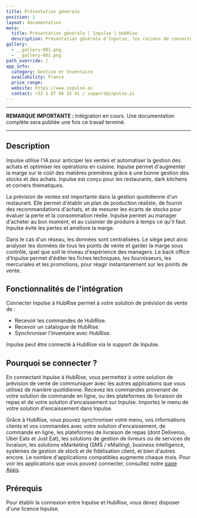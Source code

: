 ```yaml
---
title: Présentation générale
position: 1
layout: documentation
meta:
  title: Présentation générale | Inpulse | HubRise
  description: Présentation générale d'Inpulse, les raisons de connecter votre solution de gestion à HubRise et les fonctionnalités de l'intégration avec HubRise.
gallery:
  - __gallery-001.png
  - __gallery-002.png
path_override: /
app_info:
  category: Gestion et Inventaire
  availability: France
  price_range:
  website: https://www.inpulse.ai
  contact: +33 1 87 66 15 91 / support@inpulse.ai
---
```


---

**REMARQUE IMPORTANTE :** Intégration en cours. Une documentation complète sera publiée une fois ce travail terminé.

---

## Description

Inpulse utilise l'IA pour anticiper les ventes et automatiser la gestion des achats et optimiser les opérations en cuisine. Inpulse permet d'augmenter la marge sur le coût des matières premières grâce à une bonne gestion des stocks et des achats. Inpulse est conçu pour les restaurants, dark kitchens et corners thématiques.

La prévision de ventes est importante dans la gestion quotidienne d'un restaurant. Elle permet d'établir un plan de production réaliste, de fournir des recommandations d'achats, et de mesurer les écarts de stocks pour évaluer la perte et la consommation réelle. Inpulse permet au manager d'acheter au bon moment, et au cuisinier de produire à temps ce qu'il faut. Inpulse évite les pertes et améliore la marge.

Dans le cas d'un réseau, les données sont centralisées. Le siège peut ainsi analyser les données de tous les points de vente et garder la marge sous contrôle, quel que soit le niveau d'expérience des managers. Le back office d'Inpulse permet d'éditer les fiches techniques, les fournisseurs, les mercuriales et les promotions, pour réagir instantanément sur les points de vente.

## Fonctionnalités de l'intégration

Connecter Inpulse à HubRise permet à votre solution de prévision de vente de :

- Recevoir les commandes de HubRise.
- Recevoir un catalogue de HubRise.
- Synchroniser l'inventaire avec HubRise.

Inpulse peut être connecté à HubRise via le support de Inpulse.

## Pourquoi se connecter ?

En connectant Inpulse à HubRise, vous permettez à votre solution de prévision de vente de communiquer avec les autres applications que vous utilisez de manière quotidienne. Recevez les commandes provenant de votre solution de commande en ligne, ou des plateformes de livraison de repas et de votre solution d'encaissement sur Inpulse. Importez le menu de votre solution d'encaissement dans Inpulse.

Grâce à HubRise, vous pouvez synchroniser votre menu, vos informations clients et vos commandes avec votre solution d'encaissement, de commande en ligne, les plateformes de livraison de repas (dont Deliveroo, Uber Eats et Just Eat), les solutions de gestion de livreurs ou de services de livraison, les solutions eMarketing (SMS / eMailing), business intelligence, systèmes de gestion de stock et de fidélisation client, et bien d'autres encore. Le nombre d'applications compatibles augmente chaque mois. Pour voir les applications que vous pouvez connecter, consultez notre [page Apps](/apps).

## Prérequis

Pour établir la connexion entre Inpulse et HubRise, vous devez disposer d'une licence Inpulse.
